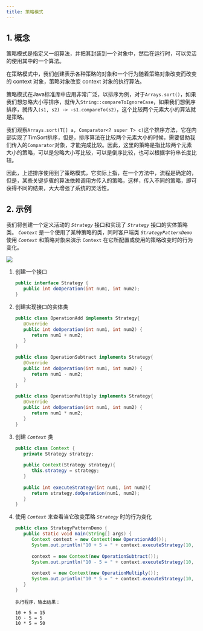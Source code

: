 ```yaml
---
title: 策略模式
---
```


## 1. 概念

策略模式是指定义一组算法，并把其封装到一个对象中，然后在运行时，可以灵活的使用其中的一个算法。

在策略模式中，我们创建表示各种策略的对象和一个行为随着策略对象改变而改变的 context 对象，策略对象改变 context 对象的执行算法。

策略模式在Java标准库中应用非常广泛，以排序为例，对于`Arrays.sort()`，如果我们想忽略大小写排序，就传入`String::compareToIgnoreCase`，如果我们想倒序排序，就传入`(s1, s2) -> -s1.compareTo(s2)`，这个比较两个元素大小的算法就是策略。

我们观察`Arrays.sort(T[] a, Comparator<? super T> c)`这个排序方法，它在内部实现了TimSort排序，但是，排序算法在比较两个元素大小的时候，需要借助我们传入的`Comparator`对象，才能完成比较。因此，这里的策略是指比较两个元素大小的策略，可以是忽略大小写比较，可以是倒序比较，也可以根据字符串长度比较。

因此，上述排序使用到了策略模式，它实际上指，在一个方法中，流程是确定的，但是，某些关键步骤的算法依赖调用方传入的策略，这样，传入不同的策略，即可获得不同的结果，大大增强了系统的灵活性。

## 2. 示例

我们将创建一个定义活动的 *`Strategy`* 接口和实现了 *`Strategy`* 接口的实体策略类。 *`Context`* 是一个使用了某种策略的类，同时客户端类 *`StrategyPatternDemo`* 使用 *`Context`* 和策略对象来演示 `Context` 在它所配置或使用的策略改变时的行为变化。

![](https://figure-bed.chua-n.com/Java/80.jpg)

1. 创建一个接口

    ```java
    public interface Strategy {
       public int doOperation(int num1, int num2);
    }
    ```

2. 创建实现接口的实体类

    ```java
    public class OperationAdd implements Strategy{
       @Override
       public int doOperation(int num1, int num2) {
          return num1 + num2;
       }
    }
    ```

    ```java
    public class OperationSubtract implements Strategy{
       @Override
       public int doOperation(int num1, int num2) {
          return num1 - num2;
       }
    }
    ```

    ```java
    public class OperationMultiply implements Strategy{
       @Override
       public int doOperation(int num1, int num2) {
          return num1 * num2;
       }
    }
    ```

3. 创建 *`Context`* 类

    ```java
    public class Context {
       private Strategy strategy;
     
       public Context(Strategy strategy){
          this.strategy = strategy;
       }
     
       public int executeStrategy(int num1, int num2){
          return strategy.doOperation(num1, num2);
       }
    }
    ```

4. 使用 *`Context`* 来查看当它改变策略 *`Strategy`* 时的行为变化

    ```java
    public class StrategyPatternDemo {
       public static void main(String[] args) {
          Context context = new Context(new OperationAdd());    
          System.out.println("10 + 5 = " + context.executeStrategy(10, 5));
     
          context = new Context(new OperationSubtract());      
          System.out.println("10 - 5 = " + context.executeStrategy(10, 5));
     
          context = new Context(new OperationMultiply());    
          System.out.println("10 * 5 = " + context.executeStrategy(10, 5));
       }
    }
    ```

    ```text
    执行程序，输出结果：
    
    10 + 5 = 15
    10 - 5 = 5
    10 * 5 = 50
    ```

